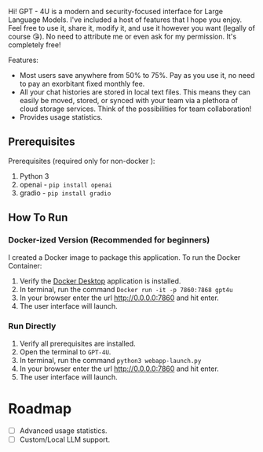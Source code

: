 Hi! GPT - 4U is a modern and security-focused interface for Large Language Models. I've included a host of features that I hope you enjoy. Feel free to use it, share it, modify it, and use it however you want (legally of course 😘). No need to attribute me or even ask for my permission. It's completely free! 

Features:
- Most users save anywhere from 50% to 75%. Pay as you use it, no need to pay an exorbitant fixed monthly fee.
- All your chat histories are stored in local text files. This means they can easily be moved, stored, or synced with your team via a plethora of cloud storage services. Think of the possibilities for team collaboration!
- Provides usage statistics.

## Prerequisites
Prerequisites (required only for non-docker ):
1. Python 3
2. openai - `pip install openai`
3. gradio - `pip install gradio`

## How To Run
### Docker-ized Version (Recommended for beginners)
I created a Docker image to package this application. To run the Docker Container:
1. Verify the [Docker Desktop](https://www.docker.com/products/docker-desktop/) application is installed.
2. In terminal, run the command `Docker run -it -p 7860:7868 gpt4u`
3. In your browser enter the url http://0.0.0.0:7860 and hit enter.
4. The user interface will launch.

### Run Directly
1. Verify all prerequisites are installed.
2. Open the terminal to `GPT-4U`.
3. In terminal, run the command `python3 webapp-launch.py`
4. In your browser enter the url http://0.0.0.0:7860 and hit enter.
5. The user interface will launch.

# Roadmap
- [ ] Advanced usage statistics.
- [ ] Custom/Local LLM support.